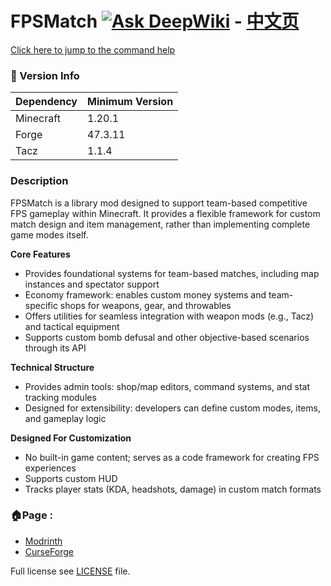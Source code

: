 # FPSMatch [![Ask DeepWiki](https://deepwiki.com/badge.svg)](https://deepwiki.com/SSOrangeCATY/FPSMacth) - [中文页](README_ZH-CN.md)
[Click here to jump to the command help](CommandHelper.md)

### 📌 Version Info
| Dependency | Minimum Version |
|------------|-----------------|
| Minecraft  | 1.20.1          |
| Forge      | 47.3.11         |
| Tacz       | 1.1.4           |

### Description

FPSMatch is a library mod designed to support team-based competitive FPS gameplay within Minecraft. It provides a flexible framework for custom match design and item management, rather than implementing complete game modes itself.

**Core Features**
- Provides foundational systems for team-based matches, including map instances and spectator support
- Economy framework: enables custom money systems and team-specific shops for weapons, gear, and throwables
- Offers utilities for seamless integration with weapon mods (e.g., Tacz) and tactical equipment
- Supports custom bomb defusal and other objective-based scenarios through its API

**Technical Structure**
- Provides admin tools: shop/map editors, command systems, and stat tracking modules
- Designed for extensibility: developers can define custom modes, items, and gameplay logic

**Designed For Customization**
- No built-in game content; serves as a code framework for creating FPS experiences
- Supports custom HUD
- Tracks player stats (KDA, headshots, damage) in custom match formats

### 🏠Page :
- [Modrinth](https://modrinth.com/mod/fpsmatch)
- [CurseForge](https://www.curseforge.com/minecraft/mc-mods/fpsmatch)

Full license see [LICENSE](LICENSE) file.
